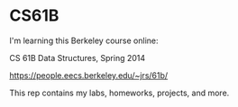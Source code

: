 # CS61B
I'm learning this Berkeley course online:

CS 61B Data Structures, Spring 2014

https://people.eecs.berkeley.edu/~jrs/61b/

This rep contains my labs, homeworks, projects, and more.